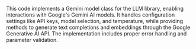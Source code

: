 This code implements a Gemini model class for the LLM library, enabling interactions with Google's Gemini AI models. It handles configuration settings like API keys, model selection, and temperature, while providing methods to generate text completions and embeddings through the Google Generative AI API. The implementation includes proper error handling and parameter validation.

<!-- Generated from commit: 457c6dec714c6f5da1713945c99e43ceb612f9e8 -->